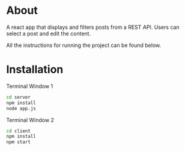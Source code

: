 # About

A react app that displays and filters posts from a REST API. Users can select a post and edit the content.

All the instructions for running the project can be found below.

# Installation

Terminal Window 1

```bash
cd server
npm install
node app.js
```

Terminal Window 2

```bash
cd client
npm install
npm start
```
